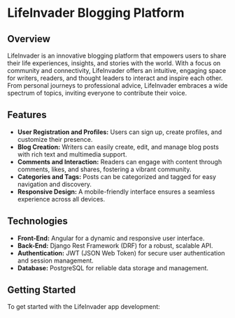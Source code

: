 # LifeInvader Blogging Platform

## Overview
LifeInvader is an innovative blogging platform that empowers users to share their life experiences, insights, and stories with the world. With a focus on community and connectivity, LifeInvader offers an intuitive, engaging space for writers, readers, and thought leaders to interact and inspire each other. From personal journeys to professional advice, LifeInvader embraces a wide spectrum of topics, inviting everyone to contribute their voice.

## Features
- **User Registration and Profiles:** Users can sign up, create profiles, and customize their presence.
- **Blog Creation:** Writers can easily create, edit, and manage blog posts with rich text and multimedia support.
- **Comments and Interaction:** Readers can engage with content through comments, likes, and shares, fostering a vibrant community.
- **Categories and Tags:** Posts can be categorized and tagged for easy navigation and discovery.
- **Responsive Design:** A mobile-friendly interface ensures a seamless experience across all devices.

## Technologies
- **Front-End:** Angular for a dynamic and responsive user interface.
- **Back-End:** Django Rest Framework (DRF) for a robust, scalable API.
- **Authentication:** JWT (JSON Web Token) for secure user authentication and session management.
- **Database:** PostgreSQL for reliable data storage and management.

## Getting Started
To get started with the LifeInvader app development:
